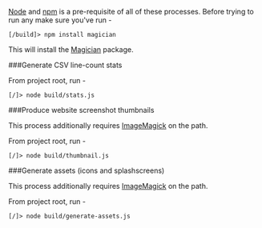 [Node](http://nodejs.org) and [npm](https://npmjs.org/) is a pre-requisite of all of these processes. Before trying to run any make sure you've run -
```
[/build]> npm install magician
```

This will install the [Magician](https://npmjs.org/package/magician) package.

###Generate CSV line-count stats

From project root, run -
```
[/]> node build/stats.js
```

###Produce website screenshot thumbnails

This process additionally requires [ImageMagick](http://www.imagemagick.org/script/binary-releases.php) on the path.

From project root, run -
```
[/]> node build/thumbnail.js
```

###Generate assets (icons and splashscreens)

This process additionally requires [ImageMagick](http://www.imagemagick.org/script/binary-releases.php) on the path.

From project root, run -
```
[/]> node build/generate-assets.js
```
